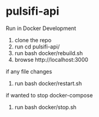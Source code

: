 # pulsifi-api

Run in Docker Development
1. clone the repo
2. run cd pulsifi-api/
3. run bash docker/rebuild.sh
4. browse http://localhost:3000

if any file changes 

1. run bash docker/restart.sh

if wanted to stop docker-compose

1. run bash docker/stop.sh
